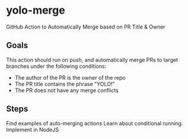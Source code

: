 # yolo-merge
GitHub Action to Automatically Merge based on PR Title &amp; Owner
## Goals
This action should run on push, and automatically merge PRs to target branches under the following conditions:
- The author of the PR is the owner of the repo
- The PR title contains the phrase "YOLO!"
- The PR does not have any merge conflicts

## Steps
Find examples of auto-merging actions
Learn about conditional running.
Implement in NodeJS
